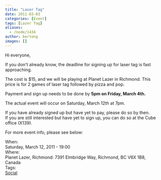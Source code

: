 ```yaml
---
title: "Laser Tag"
date: 2011-03-03
categories: [Event]
tags: [Lazer Tag]
aliases:
  - /node/1434
author: bertong
images: []
---
```


<div class="field field-name-body field-type-text-with-summary field-label-hidden"><div class="field-items"><div class="field-item even"><p>Hi everyone,</p>
<p>If you don&apos;t already know, the deadline for signing up for laser tag is fast approaching.</p>
<p>The cost is $15, and we will be playing at Planet Lazer in Richmond. This price is for 2 games of laser tag followed by pizza and pop.</p>
<p>Payment and sign up needs to be done by <b>5pm on Friday, March 4th. </b> </p>
<p>The actual event will occur on Saturday, March 12th at 7pm.</p>
<p>If you have already signed up but have yet to pay, please do so by then.<br>
If you are still interested but have yet to sign up, you can do so at the Cube office (X139).</p>
<p>For more event info, please see below:</p>
</div></div></div><div class="field field-name-field-dates field-type-datetime field-label-above"><div class="field-label">When:&#xA0;</div><div class="field-items"><div class="field-item even"><span class="date-display-single">Saturday, March 12, 2011 - 19:00</span></div></div></div><div class="field field-name-field-location field-type-text field-label-above"><div class="field-label">Where:&#xA0;</div><div class="field-items"><div class="field-item even">Planet Lazer, Richmond: 7391 Elmbridge Way, Richmond, BC V6X 1B8, Canada</div></div></div>    <footer>
    <div class="field field-name-field-tags field-type-taxonomy-term-reference field-label-above"><div class="field-label">Tags:&#xA0;</div><div class="field-items"><div class="field-item even"><a href="/social">Social</a></div></div></div>      </footer>
